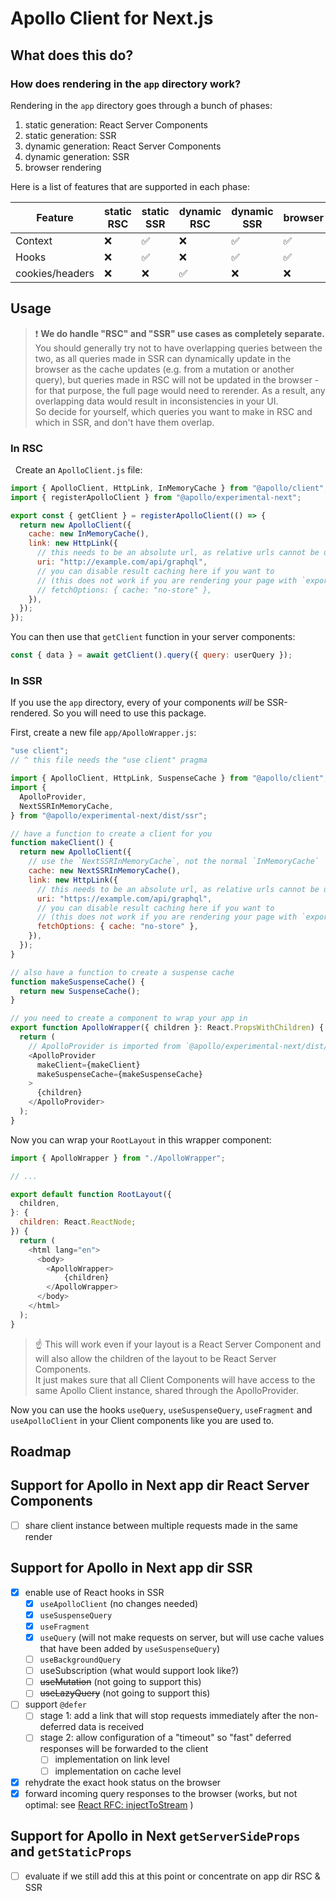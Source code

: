 # Apollo Client for Next.js

## What does this do?

### How does rendering in the `app` directory work?

Rendering in the `app` directory goes through a bunch of phases:

1. static generation: React Server Components
2. static generation: SSR
3. dynamic generation: React Server Components
4. dynamic generation: SSR
5. browser rendering

Here is a list of features that are supported in each phase:

| Feature | static RSC | static SSR | dynamic RSC | dynamic SSR | browser |
| ------- | ---------- | ---------- | ----------- | ----------- | ------- |
| Context | ❌ | ✅ | ❌ | ✅ | ✅ |
| Hooks | ❌ | ✅ | ❌ | ✅ | ✅ |
| cookies/headers | ❌ | ❌ | ✅ | ❌ | ❌ |

## Usage

> ❗️ **We do handle "RSC" and "SSR" use cases as completely separate.**  
You should generally try not to have overlapping queries between the two, as all queries made in SSR can dynamically update in the browser as the cache updates (e.g. from a mutation or another query), but queries made in RSC will not be updated in the browser - for that purpose, the full page would need to rerender. As a result, any overlapping data would result in inconsistencies in your UI.  
So decide for yourself, which queries you want to make in RSC and which in SSR, and don't have them overlap.

### In RSC
 
Create an `ApolloClient.js` file:
```js
import { ApolloClient, HttpLink, InMemoryCache } from "@apollo/client";
import { registerApolloClient } from "@apollo/experimental-next";

export const { getClient } = registerApolloClient(() => {
  return new ApolloClient({
    cache: new InMemoryCache(),
    link: new HttpLink({
      // this needs to be an absolute url, as relative urls cannot be used in SSR
      uri: "http://example.com/api/graphql",
      // you can disable result caching here if you want to
      // (this does not work if you are rendering your page with `export const dynamic = "force-static"`)
      // fetchOptions: { cache: "no-store" },
    }),
  });
});
```

You can then use that `getClient` function in your server components:
```js
const { data } = await getClient().query({ query: userQuery });
```

### In SSR

If you use the `app` directory, every of your components *will* be SSR-rendered. So you will need to use this package.

First, create a new file `app/ApolloWrapper.js`:
```js
"use client";
// ^ this file needs the "use client" pragma

import { ApolloClient, HttpLink, SuspenseCache } from "@apollo/client";
import {
  ApolloProvider,
  NextSSRInMemoryCache,
} from "@apollo/experimental-next/dist/ssr";

// have a function to create a client for you
function makeClient() {
  return new ApolloClient({
    // use the `NextSSRInMemoryCache`, not the normal `InMemoryCache`
    cache: new NextSSRInMemoryCache(),
    link: new HttpLink({
      // this needs to be an absolute url, as relative urls cannot be used in SSR
      uri: "https://example.com/api/graphql",
      // you can disable result caching here if you want to
      // (this does not work if you are rendering your page with `export const dynamic = "force-static"`)
      fetchOptions: { cache: "no-store" },
    }),
  });
}

// also have a function to create a suspense cache
function makeSuspenseCache() {
  return new SuspenseCache();
}

// you need to create a component to wrap your app in
export function ApolloWrapper({ children }: React.PropsWithChildren) {
  return (
    // ApolloProvider is imported from `@apollo/experimental-next/dist/ssr`, not from `@apollo/client`!
    <ApolloProvider
      makeClient={makeClient}
      makeSuspenseCache={makeSuspenseCache}
    >
      {children}
    </ApolloProvider>
  );
}
```

Now you can wrap your `RootLayout` in this wrapper component:
```js
import { ApolloWrapper } from "./ApolloWrapper";

// ...

export default function RootLayout({
  children,
}: {
  children: React.ReactNode;
}) {
  return (
    <html lang="en">
      <body>
        <ApolloWrapper>
            {children}
        </ApolloWrapper>
      </body>
    </html>
  );
}
```
> ☝️ This will work even if your layout is a React Server Component and will also allow the children of the layout to be React Server Components.  
It just makes sure that all Client Components will have access to the same Apollo Client instance, shared through the ApolloProvider.

Now you can use the hooks `useQuery`, `useSuspenseQuery`, `useFragment` and `useApolloClient` in your Client components like you are used to.

## Roadmap

## Support for Apollo in Next app dir React Server Components

* [ ] share client instance between multiple requests made in the same render

## Support for Apollo in Next app dir SSR

* [x] enable use of React hooks in SSR
  * [x] `useApolloClient` (no changes needed)
  * [x] `useSuspenseQuery`
  * [x] `useFragment`
  * [x] `useQuery` (will not make requests on server, but will use cache values that have been added by `useSuspenseQuery`)
  * [ ] `useBackgroundQuery`
  * [ ] useSubscription (what would support look like?)
  * [ ] ~~useMutation~~ (not going to support this)
  * [ ] ~~useLazyQuery~~ (not going to support this)
* [ ] support `@defer`
  * [ ] stage 1: add a link that will stop requests immediately after the non-deferred data is received
  * [ ] stage 2: allow configuration of a "timeout" so "fast" deferred responses will be forwarded to the client
    * [ ] implementation on link level
    * [ ] implementation on cache level
* [x] rehydrate the exact hook status on the browser
* [x] forward incoming query responses to the browser (works, but not optimal: see [React RFC: injectToStream](https://github.com/reactjs/rfcs/pull/219#issuecomment-1505084590) )

## Support for Apollo in Next `getServerSideProps` and `getStaticProps`

* [ ] evaluate if we still add this at this point or concentrate on app dir RSC & SSR
